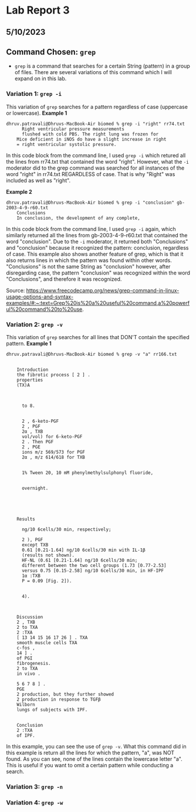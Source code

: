 # Lab Report 3
## 5/10/2023

## Command Chosen: `grep`
- `grep` is a command that searches for a certain String (pattern) in a group of files. There are several variations of this command which I will expand on in this lab. 

### Variation 1: `grep -i`
This variation of `grep` searches for a pattern regardless of case (uppercase or lowercase). 
**Example 1**

    dhruv.patravali@Dhruvs-MacBook-Air biomed % grep -i "right" rr74.txt
          Right ventricular pressure measurements
          flushed with cold PBS. The right lung was frozen for
        Mice deficient in iNOS do have a slight increase in right
        = right ventricular systolic pressure.
In this code block from the command line, I used `grep -i` which retured all the lines from rr74.txt that contained the word "right". However, what the `-i` moderator did to the grep command was searched for all instances of the word "right" in rr74.txt REGARDLESS of case. That is why "Right" was included as well as "right".

**Example 2**

    dhruv.patravali@Dhruvs-MacBook-Air biomed % grep -i "conclusion" gb-2003-4-9-r60.txt
        Conclusions
        In conclusion, the development of any complete, 
In this code block from the command line, I used `grep -i` again, which similarly returned all the lines from gb-2003-4-9-r60.txt that contained the word "conclusion". Due to the `-i` moderator, it returned both "Conclusions" and "conclusion" because it recognized the pattern: conclusion, regardless of case. This example also shows another feature of grep, which is that it also returns lines in which the pattern was found within other words. "Conclusions" is not the same String as "conclusion" however, after disregarding case, the pattern "conclusion" was recognized within the word "Conclusions", and therefore it was recognized.

Source: https://www.freecodecamp.org/news/grep-command-in-linux-usage-options-and-syntax-examples/#:~:text=Grep%20is%20a%20useful%20command,a%20powerful%20command%20to%20use.

### Variation 2: `grep -v`
This variation of `grep` searches for all lines that DON'T contain the specified pattern. 
**Example 1**

    dhruv.patravali@Dhruvs-MacBook-Air biomed % grep -v "a" rr166.txt

  
        Introduction
        the fibrotic process [ 2 ] .
        properties 
        (TX)A 
      
      
        
          to 8.
        
        
          2 , 6-keto-PGF 
          2 , PGF 
          2α , TXB 
          vol/vol) for 6-keto-PGF 
          2 . Then PGF 
          2 , PGE 
          ions m/z 569/573 for PGF 
          2α , m/z 614/618 for TXB 
        
        
          1% Tween 20, 10 mM phenylmethylsulphonyl fluoride,
        
        
          overnight.
        
        
        
      
      
        Results
        
          ng/10 6cells/30 min, respectively; 
          
          2 ), PGF 
          except TXB 
          0.61 [0.21-1.64] ng/10 6cells/30 min with IL-1β
          (results not shown).
          HF-NL (0.61 [0.21-1.64] ng/10 6cells/30 min; 
          different between the two cell groups (1.73 [0.77-2.53]
          versus 0.75 [0.15-2.58] ng/10 6cells/30 min, in HF-IPF
          1α :TXB 
          P = 0.09 [Fig. 2]).
        
        
          4).
        
      
      
        Discussion
        2 , TXB 
        2 to TXA 
        2 :TXA 
        [ 13 14 15 16 17 26 ] . TXA 
        smooth muscle cells TXA 
        c-fos , 
        14 ] .
        of PGI 
        fibrogenesis.
        2 to TXA 
        in vivo .
        
        5 6 7 8 ] .
        PGE 
        2 production, but they further showed
        2 production in response to TGFβ
        Wilborn 
        lungs of subjects with IPF.
      
      
        Conclusion
        2 :TXA 
        of IPF.
In this example, you can see the use of `grep -v`. What this command did in this example is return all the lines for which the pattern, "a", was NOT found. As you can see, none of the lines contain the lowercase letter "a". This is useful if you want to omit a certain pattern while conducting a search. 



### Variation 3: `grep -n`

### Variation 4: `grep -w`
